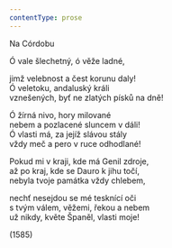 ```yaml
---
contentType: prose
---
```


<section>

Na Córdobu

Ó vale šlechetný, ó věže ladné,

jimž velebnost a čest korunu daly!  
Ó veletoku, andaluský králi  
vznešených, byť ne zlatých písků na dně!

Ó žírná nivo, hory milované  
nebem a pozlacené sluncem v dáli!  
Ó vlasti má, za jejíž slávou stály  
vždy meč a pero v ruce odhodlané!

Pokud mi v kraji, kde má Genil zdroje,  
až po kraj, kde se Dauro k jihu točí,  
nebyla tvoje památka vždy chlebem,

nechť nesejdou se mé tesknící oči  
s tvým válem, věžemi, řekou a nebem  
už nikdy, květe Španěl, vlasti moje!

(1585)

</section>
